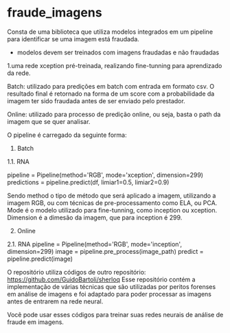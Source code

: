 fraude_imagens
==============================

Consta de uma biblioteca que utiliza modelos integrados em um pipeline para identificar se uma imagem está fraudada. 

* modelos devem ser treinados com imagens fraudadas e não fraudadas

1.uma rede xception pré-treinada, realizando fine-tunning para aprendizado da rede. 

Batch: utilizado para predições em batch com entrada em formato csv. O resultado final é retornado na forma de um score com a probabilidade da imagem ter sido fraudada antes de ser enviado pelo prestador.

Online: utilizado para processo de predição online, ou seja, basta o path da imagem que se quer analisar. 

O pipeline é carregado da seguinte forma:

1. Batch

1.1. RNA

pipeline = Pipeline(method='RGB', mode='xception',  dimension=299)
predictions = pipeline.predict(df, limiar1=0.5, limiar2=0.9)

Sendo method o tipo de método que será aplicado a imagem, utilizando a imagem RGB, ou com
técnicas de pre-processamento como ELA, ou PCA.
Mode é o modelo utilizado para fine-tunning, como inception ou xception.
Dimension é a dimesão da imagem, que para inception é 299.

2. Online

2.1. RNA
pipeline = Pipeline(method='RGB', mode='inception',  dimension=299)
image = pipeline.pre_process(image_path)
predict = pipeline.predict(image)

O repositório utiliza códigos de outro repositório: https://github.com/GuidoBartoli/sherloq
Esse repositório contém a implementação de várias técnicas que são utilizadas por
peritos forenses em análise de imagens e foi adaptado para poder processar as imagens
antes de entrarem na rede neural.

Vocẽ pode usar esses códigos para treinar suas redes neurais de análise de fraude em imagens.
